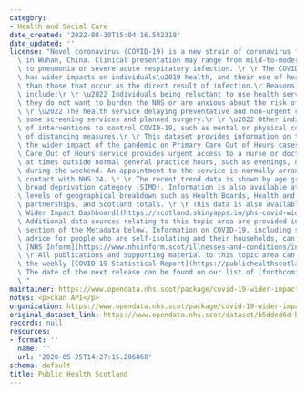 ```yaml
---
category:
- Health and Social Care
date_created: '2022-08-30T15:04:16.582318'
date_updated: ''
license: "Novel coronavirus (COVID-19) is a new strain of coronavirus first identified\
  \ in Wuhan, China. Clinical presentation may range from mild-to-moderate illness\
  \ to pneumonia or severe acute respiratory infection. \r \r The COVID-19 pandemic\
  \ has wider impacts on individuals\u2019 health, and their use of healthcare services,\
  \ than those that occur as the direct result of infection.\r Reasons for this may\
  \ include:\r \r \u2022 Individuals being reluctant to use health services because\
  \ they do not want to burden the NHS or are anxious about the risk of infection.\r\
  \ \r \u2022 The health service delaying preventative and non-urgent care such as\
  \ some screening services and planned surgery.\r \r \u2022 Other indirect effects\
  \ of interventions to control COVID-19, such as mental or physical consequences\
  \ of distancing measures.\r \r This dataset provides information on trend data regarding\
  \ the wider impact of the pandemic on Primary Care Out of Hours cases. The Primary\
  \ Care Out of Hours service provides urgent access to a nurse or doctor, when needed\
  \ at times outside normal general practice hours, such as evenings, overnight or\
  \ during the weekend. An appointment to the service is normally arranged following\
  \ contact with NHS 24. \r \r The recent trend data is shown by age group, sex and\
  \ broad deprivation category (SIMD). Information is also available at different\
  \ levels of geographical breakdown such as Health Boards, Health and Social Care\
  \ partnerships, and Scotland totals. \r \r This data is also available on the [COVID-19\
  \ Wider Impact Dashboard](https://scotland.shinyapps.io/phs-covid-wider-impact/).\r\
  \ Additional data sources relating to this topic area are provided in the Links\
  \ section of the Metadata below. Information on COVID-19, including stay at home\
  \ advice for people who are self-isolating and their households, can be found on\
  \ [NHS Inform](https://www.nhsinform.scot/illnesses-and-conditions/infections-and-poisoning/coronavirus-covid-19#stay-at-home-advice).\r\
  \ \r All publications and supporting material to this topic area can be found in\
  \ the weekly [COVID-19 Statistical Report](https://publichealthscotland.scot/publications/covid-19-statistical-report/).\
  \ The date of the next release can be found on our list of [forthcoming publications](https://publichealthscotland.scot/publications/forthcoming-publications/).\r\
  \ "
maintainer: https://www.opendata.nhs.scot/package/covid-19-wider-impacts-out-of-hours-consultations
notes: <p>ckan API</p>
organization: https://www.opendata.nhs.scot/package/covid-19-wider-impacts-out-of-hours-consultations
original_dataset_link: https://www.opendata.nhs.scot/dataset/b5dded6d-bb16-41ed-904f-0e3cf7356935/resource/18366029-91a3-487d-82f0-0df8acd8267b/download/ooh_hscp_simd_20220830.csv
records: null
resources:
- format: ''
  name: ''
  url: '2020-05-25T14:27:15.206868'
schema: default
title: Public Health Scotland
---
```


